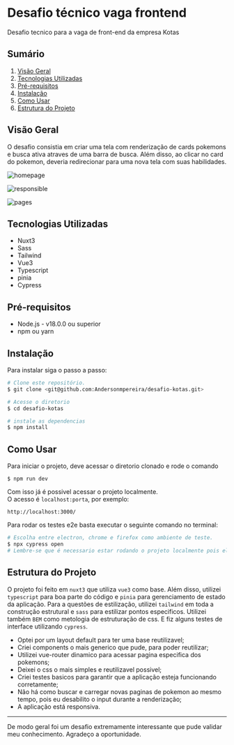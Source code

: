 # Desafio técnico vaga frontend

Desafio tecnico para a vaga de front-end da empresa Kotas

## Sumário

1. [Visão Geral](#visão-geral)
2. [Tecnologias Utilizadas](#tecnologias-utilizadas)
3. [Pré-requisitos](#Pré-requisitos)
4. [Instalação](#instalação)
5. [Como Usar](#como-usar)
6. [Estrutura do Projeto](#estrutura-do-projeto)

## Visão Geral

O desafio consistia em criar uma tela com renderização de cards pokemons e busca ativa atraves de uma barra de busca. Além disso, ao clicar no card do pokemon, deveria redirecionar para uma nova tela com suas habilidades.

![homepage](https://i.imgur.com/hcktxLWs.gif)


![responsible](https://i.imgur.com/fElfEQos.gif)


![pages](https://i.imgur.com/rn8i3qTs.gif)


## Tecnologias Utilizadas

- Nuxt3
- Sass
- Tailwind
- Vue3
- Typescript
- pinia
- Cypress

## Pré-requisitos

- Node.js - v18.0.0 ou superior
- npm ou yarn

## Instalação

Para instalar siga o passo a passo:
```bash
# Clone este repositório.
$ git clone <git@github.com:Andersonmpereira/desafio-kotas.git>

# Acesse o diretorio
$ cd desafio-kotas

# instale as dependencias
$ npm install

```

## Como Usar

Para iniciar o projeto, deve acessar o diretorio clonado e rode o comando
```bash.
$ npm run dev
```

Com isso já é possivel acessar o projeto localmente.<br>
O acesso é `localhost:porta`, por exemplo:
```bash.
http://localhost:3000/
```

Para rodar os testes e2e basta executar o seguinte comando no terminal:
```bash
# Escolha entre electron, chrome e firefox como ambiente de teste.
$ npx cypress open
# Lembre-se que é necessario estar rodando o projeto localmente pois ele valida através do localhost

```

## Estrutura do Projeto

O projeto foi feito em `nuxt3` que utiliza `vue3` como base. Além disso, utilizei `typescript` para boa parte do código e `pinia` para gerenciamento de estado da aplicação. Para a questões de estilização, utilizei `tailwind` em toda a construção estrutural e `sass` para estilizar pontos especificos. Utilizei também `BEM` como metologia de estruturação de css. E fiz alguns testes de interface utilizando `cypress`. 

- Optei por um layout default para ter uma base reutilizavel;
- Criei components o mais generico que pude, para poder reutilizar;
- Utilizei vue-router dinamico para acessar pagina especifica dos pokemons;
- Deixei o css o mais simples e reutilizavel possivel;
- Criei testes basicos para garantir que a aplicação esteja funcionando corretamente;
- Não há como buscar e carregar novas paginas de pokemon ao mesmo tempo, pois eu desabilito o input durante a renderização;
- A aplicação está responsiva.

---

De modo geral foi um desafio extremamente interessante que pude validar meu conhecimento. 
Agradeço a oportunidade.
